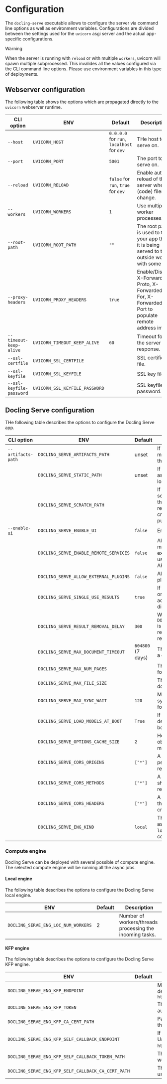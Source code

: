 # Configuration

The `docling-serve` executable allows to configure the server via command line
options as well as environment variables.
Configurations are divided between the settings used for the `uvicorn` asgi
server and the actual app-specific configurations.

 > [!WARNING]
> When the server is running with `reload` or with multiple `workers`, uvicorn
> will spawn multiple subprocessed. This invalides all the values configured
> via the CLI command line options. Please use environment variables in this
> type of deployments.

## Webserver configuration

The following table shows the options which are propagated directly to the
`uvicorn` webserver runtime.

| CLI option | ENV | Default | Description |
| -----------|-----|---------|-------------|
| `--host` | `UVICORN_HOST` | `0.0.0.0` for `run`, `localhost` for `dev` | THe host to serve on. |
| `--port` | `UVICORN_PORT` | `5001` | The port to serve on. |
| `--reload` | `UVICORN_RELOAD` | `false` for `run`, `true` for `dev` | Enable auto-reload of the server when (code) files change. |
| `--workers` | `UVICORN_WORKERS` | `1` | Use multiple worker processes. |
| `--root-path` | `UVICORN_ROOT_PATH` | `""` | The root path is used to tell your app that it is being served to the outside world with some |
| `--proxy-headers` | `UVICORN_PROXY_HEADERS` | `true` | Enable/Disable X-Forwarded-Proto, X-Forwarded-For, X-Forwarded-Port to populate remote address info. |
| `--timeout-keep-alive` | `UVICORN_TIMEOUT_KEEP_ALIVE` | `60` | Timeout for the server response. |
| `--ssl-certfile` | `UVICORN_SSL_CERTFILE` |  | SSL certificate file. |
| `--ssl-keyfile` | `UVICORN_SSL_KEYFILE` |  | SSL key file. |
| `--ssl-keyfile-password` | `UVICORN_SSL_KEYFILE_PASSWORD` |  | SSL keyfile password. |

## Docling Serve configuration

THe following table describes the options to configure the Docling Serve app.

| CLI option | ENV | Default | Description |
| -----------|-----|---------|-------------|
| `--artifacts-path` | `DOCLING_SERVE_ARTIFACTS_PATH` | unset | If set to a valid directory, the model weights will be loaded from this path |
|  | `DOCLING_SERVE_STATIC_PATH` | unset | If set to a valid directory, the static assets for the docs and ui will be loaded from this path |
|  | `DOCLING_SERVE_SCRATCH_PATH` |  | If set, this directory will be used as scratch workspace, e.g. storing the results before they get requested. If unset, a temporary created is created for this purpose. |
| `--enable-ui` | `DOCLING_SERVE_ENABLE_UI` | `false` | Enable the demonstrator UI. |
|  | `DOCLING_SERVE_ENABLE_REMOTE_SERVICES` | `false` | Allow pipeline components making remote connections. For example, this is needed when using a vision-language model via APIs. |
|  | `DOCLING_SERVE_ALLOW_EXTERNAL_PLUGINS` | `false` | Allow the selection of third-party plugins. |
|  | `DOCLING_SERVE_SINGLE_USE_RESULTS` | `true` | If true, results can be accessed only once. If false, the results accumulate in the scratch directory. |
|  | `DOCLING_SERVE_RESULT_REMOVAL_DELAY` | `300` | When `DOCLING_SERVE_SINGLE_USE_RESULTS` is active, this is the delay before results are removed from the task registry. |
|  | `DOCLING_SERVE_MAX_DOCUMENT_TIMEOUT` | `604800` (7 days) | The maximum time for processing a document. |
|  | `DOCLING_SERVE_MAX_NUM_PAGES` |  | The maximum number of pages for a document to be processed. |
|  | `DOCLING_SERVE_MAX_FILE_SIZE` |  | The maximum file size for a document to be processed. |
|  | `DOCLING_SERVE_MAX_SYNC_WAIT` | `120` | Max number of seconds a synchronous endpoint is waiting for the task completion. |
|  | `DOCLING_SERVE_LOAD_MODELS_AT_BOOT` | `True` | If enabled, the models for the default options will be loaded at boot. |
|  | `DOCLING_SERVE_OPTIONS_CACHE_SIZE` | `2` | How many DocumentConveter objects (including their loaded models) to keep in the cache. |
|  | `DOCLING_SERVE_CORS_ORIGINS` | `["*"]` | A list of origins that should be permitted to make cross-origin requests. |
|  | `DOCLING_SERVE_CORS_METHODS` | `["*"]` | A list of HTTP methods that should be allowed for cross-origin requests. |
|  | `DOCLING_SERVE_CORS_HEADERS` | `["*"]` | A list of HTTP request headers that should be supported for cross-origin requests. |
|  | `DOCLING_SERVE_ENG_KIND` | `local` | The compute engine to use for the async tasks. Possible values are `local` and `kfp`. See below for more configurations of the engines. |

### Compute engine

Docling Serve can be deployed with several possible of compute engine.
The selected compute engine will be running all the async jobs.

#### Local engine

The following table describes the options to configure the Docling Serve local engine.

| ENV | Default | Description |
|-----|---------|-------------|
| `DOCLING_SERVE_ENG_LOC_NUM_WORKERS` | 2 | Number of workers/threads processing the incoming tasks. |

#### KFP engine

The following table describes the options to configure the Docling Serve KFP engine.

| ENV | Default | Description |
|-----|---------|-------------|
| `DOCLING_SERVE_ENG_KFP_ENDPOINT` |  | Must be set to the Kubeflow Pipeline endpoint. When using the in-cluster deployment, make sure to use the cluster endpoint, e.g. `https://NAME.NAMESPACE.svc.cluster.local:8888`  |
| `DOCLING_SERVE_ENG_KFP_TOKEN` |  | The authentication token for KFP. For in-cluster deployment, the app will load automatically the token of the ServiceAccount. |
| `DOCLING_SERVE_ENG_KFP_CA_CERT_PATH` |  | Path to the CA certificates for the KFP endpoint. For in-cluster deployment, the app will load automatically the internal CA. |
| `DOCLING_SERVE_ENG_KFP_SELF_CALLBACK_ENDPOINT` |  | If set, it enables internal callbacks providing status update of the KFP job. Usually something like `https://NAME.NAMESPACE.svc.cluster.local:5001/v1/callback/task/progress`. |
| `DOCLING_SERVE_ENG_KFP_SELF_CALLBACK_TOKEN_PATH` |  | The token used for authenticating the progress callback. For cluster-internal workloads, use `/run/secrets/kubernetes.io/serviceaccount/token`. |
| `DOCLING_SERVE_ENG_KFP_SELF_CALLBACK_CA_CERT_PATH` |  | The CA certificate for the progress callback. For cluster-inetrnal workloads, use `/var/run/secrets/kubernetes.io/serviceaccount/service-ca.crt`. |
